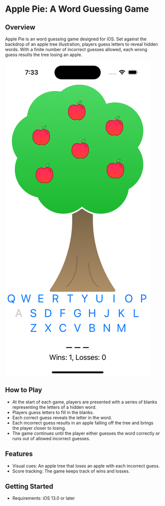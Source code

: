 # Apple Pie: A Word Guessing Game

## Overview
Apple Pie is an word guessing game designed for iOS. Set against the backdrop of an apple tree illustration, players guess letters to reveal hidden words. With a finite number of incorrect guesses allowed, each wrong guess results the tree losing an apple. 

![Screenshot of Apple Pie Game](https://github.com/rheangocle/apple-pie-game/blob/master/simulator_screenshot_9C97ED7D-E031-4D73-A3B0-EBDA4062FB83.png)

## How to Play
- At the start of each game, players are presented with a series of blanks representing the letters of a hidden word.
- Players guess letters to fill in the blanks.
- Each correct guess reveals the letter in the word.
- Each incorrect guess results in an apple falling off the tree and brings the player closer to losing.
- The game continues until the player either guesses the word correctly or runs out of allowed incorrect guesses.

## Features
- Visual cues: An apple tree that loses an apple with each incorrect guess.
- Score tracking: The game keeps track of wins and losses.

## Getting Started
- Requirements: iOS 13.0 or later


